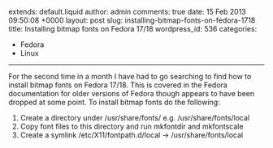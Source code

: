 extends: default.liquid
author: admin
comments: true
date: 15 Feb 2013 09:50:08 +0000
layout: post
slug: installing-bitmap-fonts-on-fedora-1718
title: Installing bitmap fonts on Fedora 17/18
wordpress_id: 536
categories:
- Fedora
- Linux
---

For the second time in a month I have had to go searching to find how to install
bitmap fonts on Fedora 17/18. This is covered in the Fedora documentation for
older versions of Fedora though appears to have been dropped at some point. To
install bitmap fonts do the following:

  1. Create a directory under /usr/share/fonts/ e.g. /usr/share/fonts/local
  2. Copy font files to this directory and run mkfontdir and mkfontscale
  3. Create a symlink /etc/X11/fontpath.d/local -> /usr/share/fonts/local
